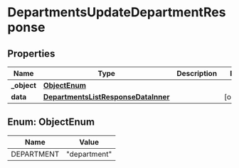 

# DepartmentsUpdateDepartmentResponse


## Properties

| Name | Type | Description | Notes |
|------------ | ------------- | ------------- | -------------|
|**_object** | [**ObjectEnum**](#ObjectEnum) |  |  |
|**data** | [**DepartmentsListResponseDataInner**](DepartmentsListResponseDataInner.md) |  |  [optional] |



## Enum: ObjectEnum

| Name | Value |
|---- | -----|
| DEPARTMENT | &quot;department&quot; |



